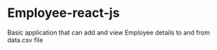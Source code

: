 # Employee-react-js
Basic application that can add and view Employee details to and from data.csv file
